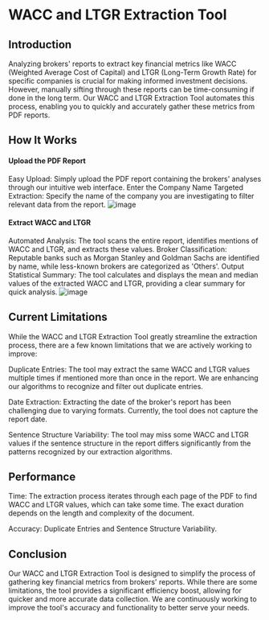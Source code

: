# WACC and LTGR Extraction Tool
## Introduction
Analyzing brokers' reports to extract key financial metrics like WACC (Weighted Average Cost of Capital) and LTGR (Long-Term Growth Rate) for specific companies is crucial for making informed investment decisions. However, manually sifting through these reports can be time-consuming if done in the long term. Our WACC and LTGR Extraction Tool automates this process, enabling you to quickly and accurately gather these metrics from PDF reports.

## How It Works
#### Upload the PDF Report
Easy Upload: Simply upload the PDF report containing the brokers' analyses through our intuitive web interface.
Enter the Company Name
Targeted Extraction: Specify the name of the company you are investigating to filter relevant data from the report.
![image](https://github.com/user-attachments/assets/6d9e6828-4416-4cd3-8e8d-65cfce037f49)

#### Extract WACC and LTGR
Automated Analysis: The tool scans the entire report, identifies mentions of WACC and LTGR, and extracts these values.
Broker Classification: Reputable banks such as Morgan Stanley and Goldman Sachs are identified by name, while less-known brokers are categorized as 'Others'.
Output
Statistical Summary: The tool calculates and displays the mean and median values of the extracted WACC and LTGR, providing a clear summary for quick analysis.
![image](https://github.com/user-attachments/assets/96b6a7be-3e13-43d5-9002-4111f1c525b3)

## Current Limitations
While the WACC and LTGR Extraction Tool greatly streamline the extraction process, there are a few known limitations that we are actively working to improve:

Duplicate Entries: The tool may extract the same WACC and LTGR values multiple times if mentioned more than once in the report. We are enhancing our algorithms to recognize and filter out duplicate entries.

Date Extraction: Extracting the date of the broker's report has been challenging due to varying formats. Currently, the tool does not capture the report date.

Sentence Structure Variability: The tool may miss some WACC and LTGR values if the sentence structure in the report differs significantly from the patterns recognized by our extraction algorithms.

## Performance
Time: The extraction process iterates through each page of the PDF to find WACC and LTGR values, which can take some time. The exact duration depends on the length and complexity of the document.

Accuracy: Duplicate Entries and Sentence Structure Variability. 

## Conclusion
Our WACC and LTGR Extraction Tool is designed to simplify the process of gathering key financial metrics from brokers' reports. While there are some limitations, the tool provides a significant efficiency boost, allowing for quicker and more accurate data collection. We are continuously working to improve the tool's accuracy and functionality to better serve your needs.
